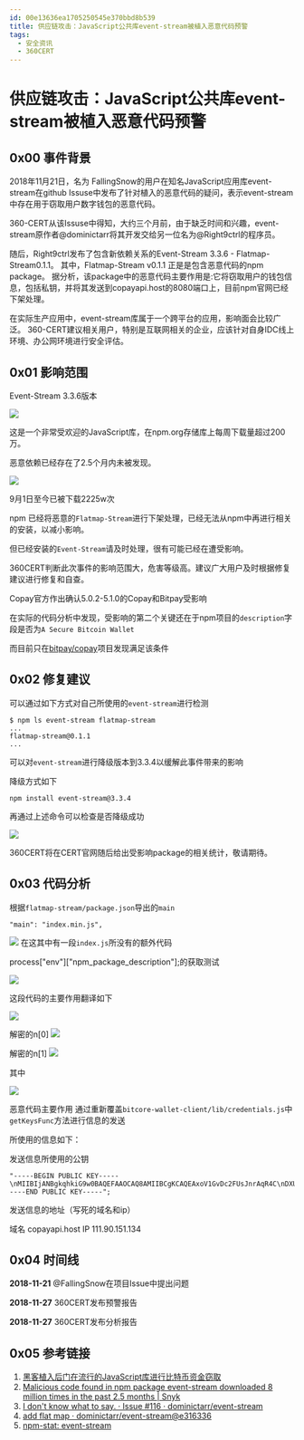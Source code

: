 ```yaml
---
id: 00e13636ea1705250545e370bbd8b539
title: 供应链攻击：JavaScript公共库event-stream被植入恶意代码预警
tags: 
  - 安全资讯
  - 360CERT
---
```


# 供应链攻击：JavaScript公共库event-stream被植入恶意代码预警

0x00 事件背景
---------


2018年11月21日，名为 FallingSnow的用户在知名JavaScript应用库event-stream在github Issuse中发布了针对植入的恶意代码的疑问，表示event-stream中存在用于窃取用户数字钱包的恶意代码。


360-CERT从该Issuse中得知，大约三个月前，由于缺乏时间和兴趣，event-stream原作者@dominictarr将其开发交给另一位名为@Right9ctrl的程序员。


随后，Right9ctrl发布了包含新依赖关系的Event-Stream 3.3.6 - Flatmap-Stream0.1.1。
其中，Flatmap-Stream v0.1.1 正是是包含恶意代码的npm package。
据分析，该package中的恶意代码主要作用是:它将窃取用户的钱包信息，包括私钥，并将其发送到copayapi.host的8080端口上，目前npm官网已经下架处理。


在实际生产应用中，event-stream库属于一个跨平台的应用，影响面会比较广泛。
360-CERT建议相关用户，特别是互联网相关的企业，应该针对自身IDC线上环境、办公网环境进行安全评估。


0x01 影响范围
---------


Event-Stream 3.3.6版本


![](https://p403.ssl.qhimgs4.com/t0188a5f571e4e87e8b.png)


这是一个非常受欢迎的JavaScript库，在npm.org存储库上每周下载量超过200万。


恶意依赖已经存在了2.5个月内未被发现。


![](https://p403.ssl.qhimgs4.com/t01b02ed215e8a321ca.png)


9月1日至今已被下载2225w次


npm 已经将恶意的`Flatmap-Stream`进行下架处理，已经无法从npm中再进行相关的安装，以减小影响。


但已经安装的`Event-Stream`请及时处理，很有可能已经在遭受影响。


360CERT判断此次事件的影响范围大，危害等级高。建议广大用户及时根据修复建议进行修复和自查。


Copay官方作出确认5.0.2-5.1.0的Copay和Bitpay受影响


在实际的代码分析中发现，受影响的第二个关键还在于npm项目的`description`字段是否为`A Secure Bitcoin Wallet`


而目前只在[bitpay/copay](https://github.com/bitpay/copay)项目发现满足该条件


0x02 修复建议
---------


可以通过如下方式对自己所使用的`event-stream`进行检测



```
$ npm ls event-stream flatmap-stream
...
flatmap-stream@0.1.1
...

```

可以对`event-stream`进行降级版本到3.3.4以缓解此事件带来的影响


降级方式如下



```
npm install event-stream@3.3.4

```

再通过上述命令可以检查是否降级成功


![](https://p403.ssl.qhimgs4.com/t011b4f822ff357c16e.png)


360CERT将在CERT官网随后给出受影响package的相关统计，敬请期待。


0x03 代码分析
---------


根据`flatmap-stream/package.json`导出的`main`



```
"main": "index.min.js",

```

![](https://p403.ssl.qhimgs4.com/t01a2853a465000ada0.png)
在这其中有一段`index.js`所没有的额外代码


process["env"]["npm\_package\_description"];的获取测试


![](https://p403.ssl.qhimgs4.com/t01750034bb96238a70.png)


这段代码的主要作用翻译如下


![](https://p403.ssl.qhimgs4.com/t011e172bc9fcc9c28c.png)


解密的n[0]
![](https://p403.ssl.qhimgs4.com/t018f4ae780445bc69a.png)


解密的n[1]
![](https://p403.ssl.qhimgs4.com/t01d3013db696a11ea9.png)


其中


![](https://p403.ssl.qhimgs4.com/t01d5f7e6b31dd8e0d5.png)


恶意代码主要作用
通过重新覆盖`bitcore-wallet-client/lib/credentials.js`中`getKeysFunc`方法进行信息的发送


所使用的信息如下：


发送信息所使用的公钥



```
"-----BEGIN PUBLIC KEY-----\nMIIBIjANBgkqhkiG9w0BAQEFAAOCAQ8AMIIBCgKCAQEAxoV1GvDc2FUsJnrAqR4C\nDXUs/peqJu00casTfH442yVFkMwV59egxxpTPQ1YJxnQEIhiGte6KrzDYCrdeBfj\nBOEFEze8aeGn9FOxUeXYWNeiASyS6Q77NSQVk1LW+/BiGud7b77Fwfq372fUuEIk\n2P/pUHRoXkBymLWF1nf0L7RIE7ZLhoEBi2dEIP05qGf6BJLHPNbPZkG4grTDv762\nPDBMwQsCKQcpKDXw/6c8gl5e2XM7wXhVhI2ppfoj36oCqpQrkuFIOL2SAaIewDZz\nLlapGCf2c2QdrQiRkY8LiUYKdsV2XsfHPb327Pv3Q246yULww00uOMl/cJ/x76To\n2wIDAQAB\n-----END PUBLIC KEY-----";

```
发送信息的地址（写死的域名和ip）


域名
copayapi.host
IP
111.90.151.134


0x04 时间线
--------


**2018-11-21** @FallingSnow在项目Issue中提出问题


**2018-11-27** 360CERT发布预警报告


**2018-11-27** 360CERT发布分析报告


0x05 参考链接
---------


1. [黑客植入后门在流行的JavaScript库进行比特币资金窃取](https://www.zdnet.com/article/hacker-backdoors-popular-javascript-library-to-steal-bitcoin-funds/#ftag=RSSbaffb68)
2. [Malicious code found in npm package event-stream downloaded 8 million times in the past 2.5 months | Snyk](https://snyk.io/blog/malicious-code-found-in-npm-package-event-stream)
3. [I don't know what to say. · Issue #116 · dominictarr/event-stream](https://github.com/dominictarr/event-stream/issues/116)
4. [add flat map · dominictarr/event-stream@e316336](https://github.com/dominictarr/event-stream/commit/e3163361fed01384c986b9b4c18feb1fc42b8285)
5. [npm-stat: event-stream](https://npm-stat.com/charts.html?package=event-stream&from=2018-09-01&to=2018-11-27)


